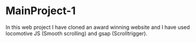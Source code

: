# MainProject-1

In this web project I have cloned an award winning website and I have used locomotive JS (Smooth scrolling) and gsap (Scrolltrigger).
